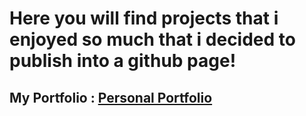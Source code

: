 # Here you will find projects that i enjoyed so much that i decided to publish into a github page!

## My Portfolio : [Personal Portfolio](jonmorais.github.io)
